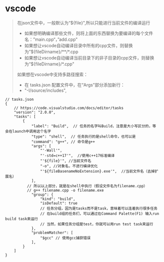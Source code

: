# vscode
> 在json文件中，一般默认为“${file}",所以只能进行当前文件的编译运行
> - 如果想明确编译那些文件，则将上面的东西替换为要编译的每个文件名：”main.cpp“，”add.cpp"
> - 如果想让vscode自动编译目录中所有的cpp文件，则替换为”${fileDirname}/**/*.cpp
> - 如果想让vscode自动编译当前目录下的非子目录的cpp文件，则替换为“${fileDirname}/*.cpp"
>
> 如果想在vscode中支持多路径搜索：
> - 在 tasks.json 配置文件中，在“Args”部分添加新行：
> - "-I/source/includes",
>
```
// tasks.json
{
    // https://code.visualstudio.com/docs/editor/tasks
    "version": "2.0.0",
    "tasks": [
        {
            "label": "Build",  // 任务的名字叫Build，注意是大小写区分的，等会在launch中调用这个名字
            "type": "shell",  // 任务执行的是shell命令，也可以是
            "command": "g++", // 命令是g++
            "args": [
                "'-Wall'",
                "'-std=c++17'",  //使用c++17标准编译
                "'${file}'", //当前文件名
                "-o", //对象名，不进行编译优化
                "'${fileBasenameNoExtension}.exe'",  //当前文件名（去掉扩展名）
            ],
          // 所以以上部分，就是在shell中执行（假设文件名为filename.cpp）
          // g++ filename.cpp -o filename.exe
            "group": { 
                "kind": "build",
                "isDefault": true   
                // 任务分组，因为是tasks而不是task，意味着可以连着执行很多任务
                // 在build组的任务们，可以通过在Command Palette(F1) 输入run build task来运行
                // 当然，如果任务分组是test，你就可以用run test task来运行 
            },
            "problemMatcher": [
                "$gcc" // 使用gcc捕获错误
            ],
        }
    ]
}

